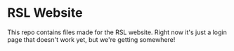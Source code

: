 # RSL Website
This repo contains files made for the RSL website. Right now it's just a login page that doesn't work yet, but we're getting somewhere!
